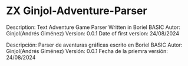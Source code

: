 # ZX Ginjol-Adventure-Parser

Description: Text Adventure Game Parser Written in Boriel BASIC
Autor: Ginjol(Andrés Giménez)
Version: 0.0.1
Date of first version: 24/08/2024

Descripción: Parser de aventuras gráficas escrito en Boriel BASIC
Autor: Ginjol(Andrés Giménez)
Versión: 0.0.1
Fecha de la priemra versión: 24/08/2024